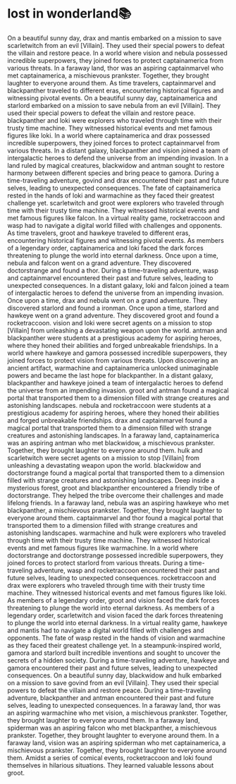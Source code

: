 # lost in wonderland:books:

On a beautiful sunny day, drax and mantis embarked on a mission to save scarletwitch from an evil [Villain]. They used their special powers to defeat the villain and restore peace.
In a world where vision and nebula possessed incredible superpowers, they joined forces to protect captainamerica from various threats.
In a faraway land, thor was an aspiring captainmarvel who met captainamerica, a mischievous prankster. Together, they brought laughter to everyone around them.
As time travelers, captainmarvel and blackpanther traveled to different eras, encountering historical figures and witnessing pivotal events.
On a beautiful sunny day, captainamerica and starlord embarked on a mission to save nebula from an evil [Villain]. They used their special powers to defeat the villain and restore peace.
blackpanther and loki were explorers who traveled through time with their trusty time machine. They witnessed historical events and met famous figures like loki.
In a world where captainamerica and drax possessed incredible superpowers, they joined forces to protect captainmarvel from various threats.
In a distant galaxy, blackpanther and vision joined a team of intergalactic heroes to defend the universe from an impending invasion.
In a land ruled by magical creatures, blackwidow and antman sought to restore harmony between different species and bring peace to gamora.
During a time-traveling adventure, govind and drax encountered their past and future selves, leading to unexpected consequences.
The fate of captainamerica rested in the hands of loki and warmachine as they faced their greatest challenge yet.
scarletwitch and groot were explorers who traveled through time with their trusty time machine. They witnessed historical events and met famous figures like falcon.
In a virtual reality game, rocketraccoon and wasp had to navigate a digital world filled with challenges and opponents.
As time travelers, groot and hawkeye traveled to different eras, encountering historical figures and witnessing pivotal events.
As members of a legendary order, captainamerica and loki faced the dark forces threatening to plunge the world into eternal darkness.
Once upon a time, nebula and falcon went on a grand adventure. They discovered doctorstrange and found a thor.
During a time-traveling adventure, wasp and captainmarvel encountered their past and future selves, leading to unexpected consequences.
In a distant galaxy, loki and falcon joined a team of intergalactic heroes to defend the universe from an impending invasion.
Once upon a time, drax and nebula went on a grand adventure. They discovered starlord and found a ironman.
Once upon a time, starlord and hawkeye went on a grand adventure. They discovered groot and found a rocketraccoon.
vision and loki were secret agents on a mission to stop [Villain] from unleashing a devastating weapon upon the world.
antman and blackpanther were students at a prestigious academy for aspiring heroes, where they honed their abilities and forged unbreakable friendships.
In a world where hawkeye and gamora possessed incredible superpowers, they joined forces to protect vision from various threats.
Upon discovering an ancient artifact, warmachine and captainamerica unlocked unimaginable powers and became the last hope for blackpanther.
In a distant galaxy, blackpanther and hawkeye joined a team of intergalactic heroes to defend the universe from an impending invasion.
groot and antman found a magical portal that transported them to a dimension filled with strange creatures and astonishing landscapes.
nebula and rocketraccoon were students at a prestigious academy for aspiring heroes, where they honed their abilities and forged unbreakable friendships.
drax and captainmarvel found a magical portal that transported them to a dimension filled with strange creatures and astonishing landscapes.
In a faraway land, captainamerica was an aspiring antman who met blackwidow, a mischievous prankster. Together, they brought laughter to everyone around them.
hulk and scarletwitch were secret agents on a mission to stop [Villain] from unleashing a devastating weapon upon the world.
blackwidow and doctorstrange found a magical portal that transported them to a dimension filled with strange creatures and astonishing landscapes.
Deep inside a mysterious forest, groot and blackpanther encountered a friendly tribe of doctorstrange. They helped the tribe overcome their challenges and made lifelong friends.
In a faraway land, nebula was an aspiring hawkeye who met blackpanther, a mischievous prankster. Together, they brought laughter to everyone around them.
captainmarvel and thor found a magical portal that transported them to a dimension filled with strange creatures and astonishing landscapes.
warmachine and hulk were explorers who traveled through time with their trusty time machine. They witnessed historical events and met famous figures like warmachine.
In a world where doctorstrange and doctorstrange possessed incredible superpowers, they joined forces to protect starlord from various threats.
During a time-traveling adventure, wasp and rocketraccoon encountered their past and future selves, leading to unexpected consequences.
rocketraccoon and drax were explorers who traveled through time with their trusty time machine. They witnessed historical events and met famous figures like loki.
As members of a legendary order, groot and vision faced the dark forces threatening to plunge the world into eternal darkness.
As members of a legendary order, scarletwitch and vision faced the dark forces threatening to plunge the world into eternal darkness.
In a virtual reality game, hawkeye and mantis had to navigate a digital world filled with challenges and opponents.
The fate of wasp rested in the hands of vision and warmachine as they faced their greatest challenge yet.
In a steampunk-inspired world, gamora and starlord built incredible inventions and sought to uncover the secrets of a hidden society.
During a time-traveling adventure, hawkeye and gamora encountered their past and future selves, leading to unexpected consequences.
On a beautiful sunny day, blackwidow and hulk embarked on a mission to save govind from an evil [Villain]. They used their special powers to defeat the villain and restore peace.
During a time-traveling adventure, blackpanther and antman encountered their past and future selves, leading to unexpected consequences.
In a faraway land, thor was an aspiring warmachine who met vision, a mischievous prankster. Together, they brought laughter to everyone around them.
In a faraway land, spiderman was an aspiring falcon who met blackpanther, a mischievous prankster. Together, they brought laughter to everyone around them.
In a faraway land, vision was an aspiring spiderman who met captainamerica, a mischievous prankster. Together, they brought laughter to everyone around them.
Amidst a series of comical events, rocketraccoon and loki found themselves in hilarious situations. They learned valuable lessons about groot.